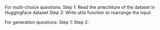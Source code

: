 For multi-choice questions:
Step 1: Read the artechiture of the dataset in Huggingface dataset
Step 2: Write utils function to rearrange the input

For generation questions:
Step 1:
Step 2:

